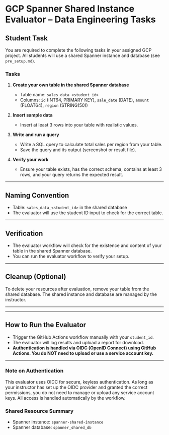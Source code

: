 # GCP Spanner Shared Instance Evaluator – Data Engineering Tasks

## Student Task

You are required to complete the following tasks in your assigned GCP project. All students will use a shared Spanner instance and database (see `pre_setup.md`).

### Tasks

1. **Create your own table in the shared Spanner database**

   - Table name: `sales_data_<student_id>`
   - Columns: `id` (INT64, PRIMARY KEY), `sale_date` (DATE), `amount` (FLOAT64), `region` (STRING(50))
2. **Insert sample data**

   - Insert at least 3 rows into your table with realistic values.
3. **Write and run a query**

   - Write a SQL query to calculate total sales per region from your table.
   - Save the query and its output (screenshot or result file).
4. **Verify your work**

   - Ensure your table exists, has the correct schema, contains at least 3 rows, and your query returns the expected result.

---

## Naming Convention

- Table: `sales_data_<student_id>` in the shared database
- The evaluator will use the student ID input to check for the correct table.

---

## Verification

- The evaluator workflow will check for the existence and content of your table in the shared Spanner database.
- You can run the evaluator workflow to verify your setup.

---

## Cleanup (Optional)

To delete your resources after evaluation, remove your table from the shared database. The shared instance and database are managed by the instructor.

---


---

## How to Run the Evaluator

- Trigger the GitHub Actions workflow manually with your `student_id`.
- The evaluator will log results and upload a report for download.
- **Authentication is handled via OIDC (OpenID Connect) using GitHub Actions. You do NOT need to upload or use a service account key.**

---

### Note on Authentication
This evaluator uses OIDC for secure, keyless authentication. As long as your instructor has set up the OIDC provider and granted the correct permissions, you do not need to manage or upload any service account keys. All access is handled automatically by the workflow.

### Shared Resource Summary
- Spanner instance: `spanner-shared-instance`
- Spanner database: `spanner_shared_db`

